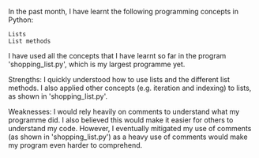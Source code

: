 In the past month, I have learnt the following programming concepts in Python:

    Lists
    List methods

I have used all the concepts that I have learnt so far in the program 'shopping_list.py', which is my largest programme yet.

Strengths: I quickly understood how to use lists and the different list methods. I also applied other concepts (e.g. iteration and indexing) to lists, as shown in 'shopping_list.py'.

Weaknesses: I would rely heavily on comments to understand what my programme did. I also believed this would make it easier for others to understand my code. However, I eventually mitigated my use of comments (as shown in 'shopping_list.py') as a heavy use of comments would make my program even harder to comprehend.
